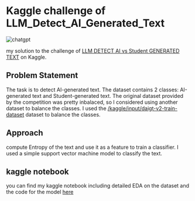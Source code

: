 # Kaggle challenge of LLM_Detect_AI_Generated_Text

![chatgpt](https://miro.medium.com/v2/resize:fit:1358/1*WtV5aYkcQV--GXhv1OsTDg.jpeg)


my solution to the challenge of [LLM DETECT AI vs Student GENERATED TEXT](https://www.kaggle.com/c/llm-detect-ai-generated-text/overview) on Kaggle.

## Problem Statement
The task is to detect AI-generated text. The dataset contains 2 classes: AI-generated text and Student-generated text. The original dataset provided by the competition was pretty inbalaced, so I considered using another dataset to balance the classes. I used the [/kaggle/input/daigt-v2-train-dataset](https://www.kaggle.com/abhishek/daigt-v2-train-dataset) dataset to balance the classes.

## Approach
compute Entropy of the text and use it as a feature to train a classifier. I used a simple support vector machine model to classify the text.

## kaggle notebook
you can find my kaggle notebook including detailed EDA on the dataset and the code for the model [here](https://www.kaggle.com/shirinymn/entropy-svm/)
